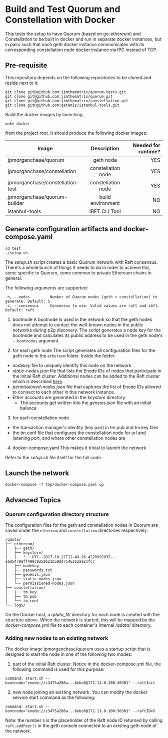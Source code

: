 # Build and Test Quorum and Constellation with Docker

This tests the setup to have Quorum (based on go-ethereum) and Constellation to be built in docker and run in separate docker instances, but in pairs such that each geth docker instance communicates with its corresponding constellation node docker instance via IPC instead of TCP.

## Pre-requisite

This repository depends on the following repositories to be cloned and reside next to it:
```
git clone git@github.com:jimthematrix/quorum-tests.git
git clone git@github.com:jimthematrix/quorum.git
git clone git@github.com:jimthematrix/constellation.git
git clone git@github.com:getamis/istanbul-tools.git
```

Build the docker images by launching
```
make docker
```
from the project root. It should produce the following docker images:

| Image                            | Description           | Needed for runtime? |
| -------------------------------- |:---------------------:| -------------------:|
| jpmorganchase/quorum             | geth node             | YES                 |
| jpmorganchase/constellation      | constellation node    | YES                 |
| jpmorganchase/constellation-test | constellation node    | YES                 |
| jpmorganchase/quorum-builder     | build environment     | NO                  |
| istanbul-tools                   | IBFT CLI Tool         | NO                  |

## Generate configuration artifacts and docker-compose.yaml

```
cd test
./setup.sh
```

The *setup.sh* script creates a basic Quorum network with Raft consensus. There's a whole bunch of things it needs to do in order to achieve this, some specific to Quorum, some common to private Ethereum chains in general.

The following arguments are supported:
```
-n, --nodes         Number of Quorum nodes (geth + constellation) to generate. Default: 5
-c, --consensus     Consensus to use. Valid values are raft and ibft. Default: raft
```

1. bootnode
A bootnode is used in the network so that the geth nodes does not attempt to contact the well-known nodes in the public networks during p2p discovery. The script generates a node key for the bootnode and calculates its public address to be used in the geth node's `--bootnodes` argument.

2. for each geth node
The script generates all configuration files for the geth node in the `ethereum` folder. Inside the folder:

 * *nodekey* file to uniquely identify this node on the network.
 * *static-nodes.json* file that lists the Enode IDs of nodes that participate in the initial Raft cluster. Additional nodes can be added to the Raft cluster which is described [here](#adding-new-nodes-to-an-existing-network).
 * *permissioned-nodes.json* file that captures the list of Enode IDs allowed to connect to each other in this network instance.
 * Ether accounts are generated in the *keystore* directory
   * The accounts get written into the *genesis.json* file with an initial balance

3. for each constellation node
 * the transaction manager's identity (key pair) in tm.pub and tm.key files
 * the tm.conf file that configures the constellation node for url and listening port, and where other constellation nodes are

4. docker-compose.yaml
This makes it trivial to launch the network

Refer to the *setup.sh* file itself for the full code.

## Launch the network

```
docker-compose -f tmp/docker-compose.yaml up
```

## Advanced Topics

### Quorum configuration directory structure

The configuration files for the geth and constellation nodes in Quorum are saved under the `ethereum` and `constellation` directories respectively:

    /qdata/
    ├── ethereum/
    │   ├── geth/
    │   ├── keystore/
    │   │   └── UTC--2017-10-21T12-49-26.422099203Z--aad5479aff498c9258b21b59dd7546262aa2cfc7
    │   ├── nodekey
    │   ├── passwords.txt
    │   ├── genesis.json
    │   ├── static-nodes.json
    │   └── permissioned-nodes.json
    ├── constellation/
    │   ├── tm.key
    │   ├── tm.pub
    │   └── tm.conf
    └── logs/

On the Docker host, a *qdata_N/* directory for each node is created with the structure above. When the network is started, this will be mapped by the *docker-compose.yml* file to each container's internal */qdata/* directory.

### Adding new nodes to an existing network

The docker image jpmorganchase/quorum uses a startup script that is designed to start the node in one of the following two modes:
1. part of the initial Raft cluster. Notice in the docker-compose.yml file, the following command is used for this purpose:
```
command: start.sh --bootnode="enode://c3475a286a...6ebc6@172.13.0.100:30301" --raftInit
```
2. new node joining an existing network. You can modify the docker service start command as the following:
```
command: start.sh --bootnode="enode://c3475a286a...6ebc6@172.13.0.100:30301" --raftID=5
```

Note: the number `5` is the placeholder of the Raft node ID returned by calling `raft.addPeer()` in the geth console connected to an existing geth node of the network.


